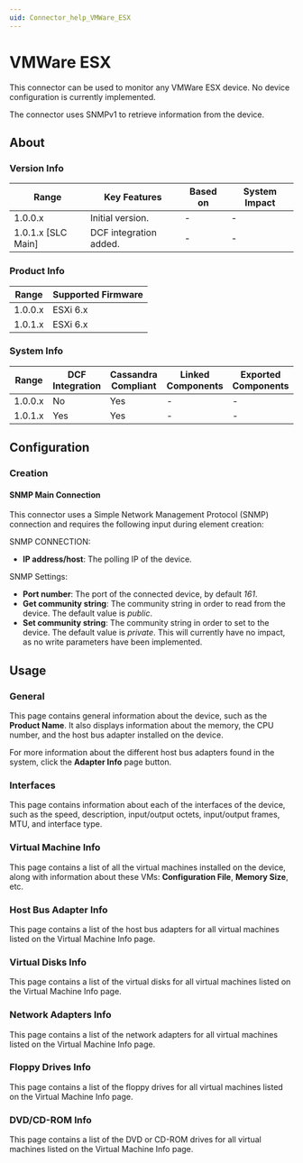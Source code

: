 ```yaml
---
uid: Connector_help_VMWare_ESX
---
```


# VMWare ESX

This connector can be used to monitor any VMWare ESX device. No device configuration is currently implemented.

The connector uses SNMPv1 to retrieve information from the device.

## About

### Version Info

| **Range**            | **Key Features**       | **Based on** | **System Impact** |
|----------------------|------------------------|--------------|-------------------|
| 1.0.0.x              | Initial version.       | -            | -                 |
| 1.0.1.x [SLC Main]   | DCF integration added. | -            | -                 |

### Product Info

| Range     | Supported Firmware     |
|-----------|------------------------|
| 1.0.0.x   | ESXi 6.x               |
| 1.0.1.x   | ESXi 6.x               |

### System Info

| Range     | DCF Integration     | Cassandra Compliant     | Linked Components     | Exported Components     |
|-----------|---------------------|-------------------------|-----------------------|-------------------------|
| 1.0.0.x   | No                  | Yes                     | -                     | -                       |
| 1.0.1.x   | Yes                 | Yes                     | -                     | -                       |

## Configuration

### Creation

#### SNMP Main Connection

This connector uses a Simple Network Management Protocol (SNMP) connection and requires the following input during element creation:

SNMP CONNECTION:

- **IP address/host**: The polling IP of the device.

SNMP Settings:

- **Port number**: The port of the connected device, by default *161*.
- **Get community string**: The community string in order to read from the device. The default value is *public*.
- **Set community string**: The community string in order to set to the device. The default value is *private*. This will currently have no impact, as no write parameters have been implemented.

## Usage

### General

This page contains general information about the device, such as the **Product Name**. It also displays information about the memory, the CPU number, and the host bus adapter installed on the device.

For more information about the different host bus adapters found in the system, click the **Adapter Info** page button.

### Interfaces

This page contains information about each of the interfaces of the device, such as the speed, description, input/output octets, input/output frames, MTU, and interface type.

### Virtual Machine Info

This page contains a list of all the virtual machines installed on the device, along with information about these VMs: **Configuration File**, **Memory Size**, etc.

### Host Bus Adapter Info

This page contains a list of the host bus adapters for all virtual machines listed on the Virtual Machine Info page.

### Virtual Disks Info

This page contains a list of the virtual disks for all virtual machines listed on the Virtual Machine Info page.

### Network Adapters Info

This page contains a list of the network adapters for all virtual machines listed on the Virtual Machine Info page.

### Floppy Drives Info

This page contains a list of the floppy drives for all virtual machines listed on the Virtual Machine Info page.

### DVD/CD-ROM Info

This page contains a list of the DVD or CD-ROM drives for all virtual machines listed on the Virtual Machine Info page.
